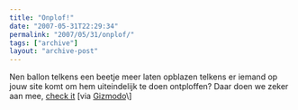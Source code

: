 ```yaml
---
title: "Onplof!"
date: "2007-05-31T22:29:34"
permalink: "2007/05/31/onplof/"
tags: ["archive"]
layout: "archive-post"
---
```

Nen ballon telkens een beetje meer laten opblazen telkens er iemand op jouw site komt om hem uiteindelijk te doen ontploffen? Daar doen we zeker aan mee, [check it](http://billshackelford.com/home/portfolio_blogged "http://billshackelford.com/home/portfolio_blogged") \[via [Gizmodo](http://www.gizmodo.com/gadgets/mob-behavior/click-on-this-link-pop-this-balloon-264907.php "http://www.gizmodo.com/gadgets/mob-behavior/click-on-this-link-pop-this-balloon-264907.php")\]
